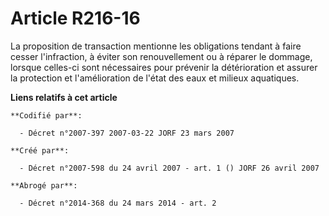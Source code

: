 # Article R216-16

La proposition de transaction mentionne les obligations tendant à faire cesser l'infraction, à éviter son renouvellement ou à
réparer le dommage, lorsque celles-ci sont nécessaires pour prévenir la détérioration et assurer la protection et
l'amélioration de l'état des eaux et milieux aquatiques.

**Liens relatifs à cet article**

	**Codifié par**:

	  - Décret n°2007-397 2007-03-22 JORF 23 mars 2007

	**Créé par**:

	  - Décret n°2007-598 du 24 avril 2007 - art. 1 () JORF 26 avril 2007

	**Abrogé par**:

	  - Décret n°2014-368 du 24 mars 2014 - art. 2
